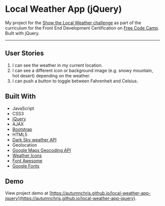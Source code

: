 # Local Weather App (jQuery)

My project for the [Show the Local Weather challenge](https://www.freecodecamp.org/challenges/show-the-local-weather) as part of the curriculum for the Front End Development Certification on [Free Code Camp](https://www.freecodecamp.org). Built with jQuery.

---

## User Stories
1. I can see the weather in my current location.
2. I can see a different icon or background image (e.g. snowy mountain, hot desert) depending on the weather.
3. I can push a button to toggle between Fahrenheit and Celsius.

## Built With
* JavaScript
* CSS3
* [jQuery](https://jquery.com)
* AJAX
* [Bootstrap](https://getbootstrap.com)
* HTML5
* [Dark Sky weather API](https://darksky.net/dev)
* Geolocation
* [Google Maps Geocoding API](https://developers.google.com/maps/documentation/geocoding/start)
* [Weather Icons](https://erikflowers.github.io/weather-icons)
* [Font Awesome](http://fontawesome.io)
* [Google Fonts](https://fonts.google.com)

## Demo

View project demo at [https://autumnchris.github.io/local-weather-app-jquery](https://autumnchris.github.io/local-weather-app-jquery).

